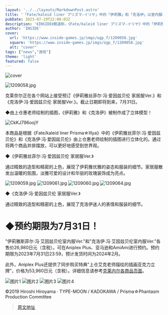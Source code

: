 ```yaml
---
layout: '../../layouts/MarkdownPost.astro'
title: '「Fate/kaleid liner プリズマ☆イリヤ」中的「伊莉雅」和「克洛伊」以室内服装的形象立体化！预订截止日期为7月31日'
pubDate: 2023-07-29T22:00:03Z
description: '《INSIDE》报道称，《Fate/kaleid liner プリズマ☆イリヤ》中的「伊莉雅」和「克洛伊」将以室内服装的形象立体化。预订截止日期为7月31日。'
author: 'INSIDE'
cover:
  url: 'https://www.inside-games.jp/imgs/ogp_f/1209058.jpg'
  square: 'https://www.inside-games.jp/imgs/ogp_f/1209058.jpg'
  alt: "cover"
tags: ["news","游戏"]
theme: 'light'
featured: false
---
```


![cover](https://www.inside-games.jp/imgs/ogp_f/1209058.jpg)

![1209058.jpg](https://www.inside-games.jp/imgs/zoom/1209058.jpg)

克莱奈尔正在各个网站上接受预订《伊莉雅丝菲尔·冯·爱因兹贝伦 家居服Ver.》和《克洛伊·冯·爱因兹贝伦 家居服Ver.》。截止日期即将到来，7月31日。

◆由上仓惠老师绘制的插图，《伊莉雅》和《克洛伊》被制作成了立体模型！

![CkKJ796oojY](https://www.youtube.com/embed/CkKJ796oojY?rel=0)

本商品是根据《Fate/kaleid liner Prisma☆Illya》中的《伊莉雅丝菲尔·冯·爱因兹贝伦》和《克洛伊·冯·爱因兹贝伦》由上仓惠老师绘制的插图进行立体化的。通过将两个商品并排摆放，可以更好地感受到世界观。

◆《伊莉雅丝菲尔·冯·爱因兹贝伦 家居服Ver.》

通过精致的造型和精密的上色，展现了伊莉雅优雅的姿态和服装的细节。家居服散发出温暖的氛围，淡雅可爱的设计和华丽的玫瑰装饰成为亮点。

![1209059.jpg](https://www.inside-games.jp/imgs/zoom/1209059.jpg)
![1209061.jpg](https://www.inside-games.jp/imgs/zoom/1209061.jpg)
![1209060.jpg](https://www.inside-games.jp/imgs/zoom/1209060.jpg)
![1209064.jpg](https://www.inside-games.jp/imgs/zoom/1209064.jpg)

◆《克洛伊·冯·爱因兹贝伦 家居服Ver.》

通过精致的造型和精密的上色，展现了克洛伊迷人的表情和服装的细节。
# ◆预约期限为7月31日！

"伊莉雅斯菲尔·冯·艾因兹贝伦室内服Ver."和"克洛伊·冯·艾因兹贝伦室内服Ver."各售价26,980日元（含税）。可在Aniplex Plus、亚马逊和AmiAmi进行预约。预约期限为2023年7月31日23:59，预计发货时间为2024年2月。

此外，Aniplex Plus还提供了同步购买特典"上仓艾克老师描绘的插画亚克力立牌"，价格为53,960日元（含税）。详细信息请参考[克莱内尔各商品页面](https://claynel.jp/)。

![图片1](https://www.inside-games.jp/imgs/zoom/1209068.jpg)
![图片2](https://www.inside-games.jp/imgs/zoom/1209070.jpg)
![图片3](https://www.inside-games.jp/imgs/zoom/1209071.jpg)
![图片4](https://www.inside-games.jp/imgs/zoom/1209072.jpg)

©2019 Hiroshi Hiroyama · TYPE-MOON / KADOKAWA / Prisma☆Phantasm Production Committee

>[原文地址](https://www.inside-games.jp/article/2023/07/30/147511.html)  